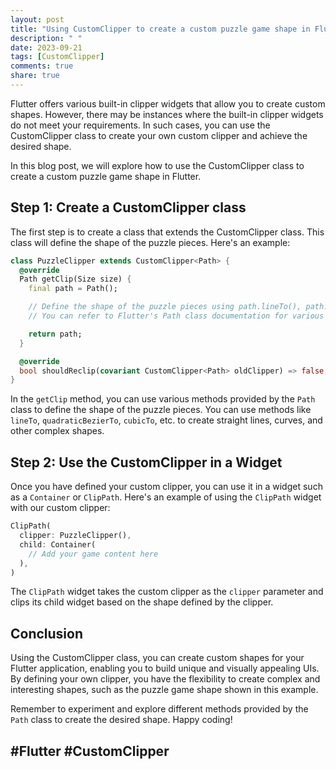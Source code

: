```yaml
---
layout: post
title: "Using CustomClipper to create a custom puzzle game shape in Flutter"
description: " "
date: 2023-09-21
tags: [CustomClipper]
comments: true
share: true
---
```


Flutter offers various built-in clipper widgets that allow you to create custom shapes. However, there may be instances where the built-in clipper widgets do not meet your requirements. In such cases, you can use the CustomClipper class to create your own custom clipper and achieve the desired shape.

In this blog post, we will explore how to use the CustomClipper class to create a custom puzzle game shape in Flutter.

## Step 1: Create a CustomClipper class

The first step is to create a class that extends the CustomClipper class. This class will define the shape of the puzzle pieces. Here's an example:

```dart
class PuzzleClipper extends CustomClipper<Path> {
  @override
  Path getClip(Size size) {
    final path = Path();

    // Define the shape of the puzzle pieces using path.lineTo(), path.quadraticBezierTo(), etc.
    // You can refer to Flutter's Path class documentation for various methods to create complex shapes.

    return path;
  }

  @override
  bool shouldReclip(covariant CustomClipper<Path> oldClipper) => false;
}
```

In the `getClip` method, you can use various methods provided by the `Path` class to define the shape of the puzzle pieces. You can use methods like `lineTo`, `quadraticBezierTo`, `cubicTo`, etc. to create straight lines, curves, and other complex shapes.

## Step 2: Use the CustomClipper in a Widget

Once you have defined your custom clipper, you can use it in a widget such as a `Container` or `ClipPath`. Here's an example of using the `ClipPath` widget with our custom clipper:

```dart
ClipPath(
  clipper: PuzzleClipper(),
  child: Container(
    // Add your game content here
  ),
)
```

The `ClipPath` widget takes the custom clipper as the `clipper` parameter and clips its child widget based on the shape defined by the clipper.

## Conclusion

Using the CustomClipper class, you can create custom shapes for your Flutter application, enabling you to build unique and visually appealing UIs. By defining your own clipper, you have the flexibility to create complex and interesting shapes, such as the puzzle game shape shown in this example.

Remember to experiment and explore different methods provided by the `Path` class to create the desired shape. Happy coding!

## #Flutter #CustomClipper